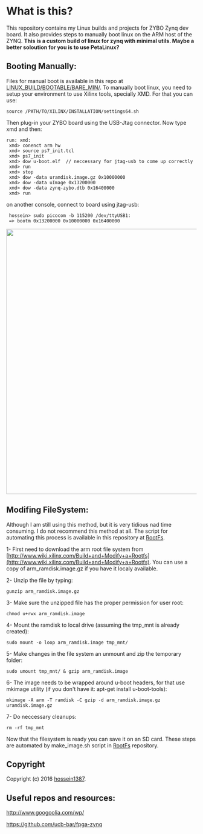 
# What is this?

This repository contains my Linux builds and projects for ZYBO Zynq dev board. It also provides steps to manually boot linux on the ARM host of the ZYNQ. **This is a custom build of linux for zynq with minimal utils. Maybe a better soloution for you is to use PetaLinux?** 

## Booting Manually:

Files for manual boot is available in this repo at [LINUX_BUILD/BOOTABLE/BARE_MIN/](https://github.com/hossein1387/ZYBO/tree/master/LINUX_BUILD/BOOTABLE/BARE_MIN/).
To manually boot linux, you need to setup your environment to use Xilinx tools, specially XMD. For that you can use:

    source /PATH/TO/XILINX/INSTALLATION/settings64.sh

Then plug-in your ZYBO board using the USB-Jtag connector. Now type xmd and then:

    run: xmd:
 	 xmd> conenct arm hw
	 xmd> source ps7_init.tcl 
	 xmd> ps7_init
	 xmd> dow u-boot.elf  // neccessary for jtag-usb to come up correctly
	 xmd> run
	 xmd> stop
 	 xmd> dow -data uramdisk.image.gz 0x10000000
	 xmd> dow -data uImage 0x13200000          
	 xmd> dow -data zynq-zybo.dtb 0x16400000 
     xmd> run

on another console, connect to board using jtag-usb:

	 hossein> sudo picocom -b 115200 /dev/ttyUSB1:		
	 => bootm 0x13200000 0x10000000 0x16400000

<img src="https://github.com/hossein1387/ZYBO/blob/master/images/lunxh.png" width="700" />

## Modifing FileSystem:
Although I am still using this method, but it is very tidious nad time consuming. I do not recommend this method at all.
The script for automating this process is available in this repository at [RootFs](https://github.com/hossein1387/ZYBO/tree/master/RootFs).

1- First need to download the arm root file system from [http://www.wiki.xilinx.com/Build+and+Modify+a+Rootfs](http://www.wiki.xilinx.com/Build+and+Modify+a+Rootfs). You can use a copy of arm_ramdisk.image.gz if you have it localy available.

2- Unzip the file by typing:

	gunzip arm_ramdisk.image.gz

3- Make sure the unzipped file has the proper permission for user root:

	chmod u+rwx arm_ramdisk.image

4- Mount the ramdisk to local drive (assuming the tmp_mnt is already created):

    sudo mount -o loop arm_ramdisk.image tmp_mnt/

5- Make changes in the file system an unmount and zip the temporary folder:
  
	sudo umount tmp_mnt/ & gzip arm_ramdisk.image

6- The image needs to be wrapped around u-boot headers, for that use mkimage utility (if you don't have it: apt-get install u-boot-tools):

	mkimage -A arm -T ramdisk -C gzip -d arm_ramdisk.image.gz uramdisk.image.gz

7- Do neccessary cleanups:

	rm -rf tmp_mnt

Now that the filesystem is ready you can save it on an SD card. These steps are automated by make_image.sh script in [RootFs](https://github.com/hossein1387/ZYBO/tree/master/RootFs) repository. 


## Copyright

Copyright (c) 2016 [hossein1387](http://hossein1387.github.io/).

## Useful repos and resources:

http://www.googoolia.com/wp/

https://github.com/ucb-bar/fpga-zynq




